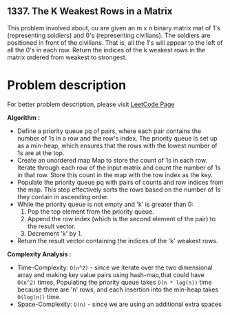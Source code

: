 ## 1337. The K Weakest Rows in a Matrix

This problem involved about, ou are given an m x n binary matrix mat of 1's (representing soldiers) and 0's (representing civilians). The soldiers are positioned in front of the civilians. That is, all the 1's will appear to the left of all the 0's in each row.
Return the indices of the k weakest rows in the matrix ordered from weakest to strongest.

# Problem description

For better problem description, please visit [LeetCode Page](https://leetcode.com/problems/the-k-weakest-rows-in-a-matrix/description)

**Algorithm :**<br/>

-   Define a priority queue pq of pairs, where each pair contains the number of 1s in a row and the row's index. The priority queue is set up as a min-heap, which ensures that the rows with the lowest number of 1s are at the top.
-   Create an unordered map Map to store the count of 1s in each row. Iterate through each row of the input matrix and count the number of 1s in that row. Store this count in the map with the row index as the key.
-   Populate the priority queue pq with pairs of counts and row indices from the map. This step effectively sorts the rows based on the number of 1s they contain in ascending order.
-   While the priority queue is not empty and 'k' is greater than 0:
    1. Pop the top element from the priority queue.
    2. Append the row index (which is the second element of the pair) to the result vector.
    3. Decrement 'k' by 1.
-   Return the result vector containing the indices of the 'k' weakest rows.

**Complexity Analysis :**<br/>

-   Time-Complexity: `O(n^2)` - since we iterate over the two dimensional array and making key value pairs using hash-map,that could have `O(n^2)` times, Populating the priority queue takes `O(n * log(n))` time because there are 'n' rows, and each insertion into the min-heap takes` O(log(n))` time.
-   Space-Complexity: `O(n)` - since we are using an additional extra spaces
